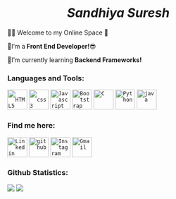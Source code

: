  <h1 align="center"><em>Sandhiya Suresh</em></h1>
 <p>🙋‍♀️ Welcome to my Online Space 🤗</p>
 <p>🙋‍I’m a<strong> Front End Developer!</strong>😎</p>
 <p>🙋‍I’m currently learning <strong>Backend Frameworks!</strong></p>
 
 
 ### Languages and Tools:
 <code><img width="45px" src="https://img.icons8.com/color/48/000000/html-5.png" title = " HTML5"  /></code>
 <code><img width="45px" src="https://img.icons8.com/color/48/000000/css3.png" title = " css3"  /></code>
 <code><img width="45px" src="https://img.icons8.com/color/48/000000/javascript.png" title="Javascript"/></code>
 <code><img width="45px" src="https://img.icons8.com/color/48/000000/bootstrap.png" title = "Bootstrap"/></code>
 <code><img width="45px" src="https://img.icons8.com/color/3x/c-programming.png" title="C"/></code>
 <code><img width="45px" src="https://img.icons8.com/color/4x/000000/python.png" title="Python"/></code>
 <code><img width="45px" src="https://img.icons8.com/color/4x/000000/java.png" title="java"/></code>
 
  ### Find me here:
<code><a href="https://www.linkedin.com/in/sandhiya-suresh-85b63a1ba/"><img width="45px" src="https://img.icons8.com/color/8x/000000/linkedin.png" title="Linkedin"/></a></code>
<code><a href="https://github.com/sandhhiyasuresh"><img width="45px" src="https://img.icons8.com/fluent/48/000000/github.png" title="github"/></a></code>
<code><a href="https://www.instagram.com/sandhiya_suresh24/"><img width="45px" src="https://img.icons8.com/fluent/48/000000/instagram-new.png" title="Instagram"/></a></code>
<code><a href="mailto:sandhiyasuresh2412@gmail.com"><img width="45px" src="https://img.icons8.com/fluent/48/000000/gmail.png" title="Gmail"/></a></code>
 
 ### Github Statistics:
<img src="https://github-readme-stats.vercel.app/api?username=sandhiyasuresh&&show_icons=true&count_private=true&theme=algolia" />
<img src="https://github-readme-streak-stats.herokuapp.com/?user=sandhiyasuresh&&show_icons=true&count_private=true&theme=algolia" />

 



 


